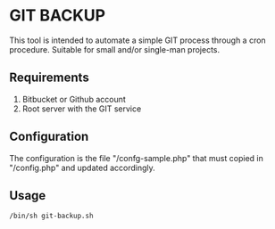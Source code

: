 GIT BACKUP
==============

This tool is intended to automate a simple GIT process through a cron procedure. Suitable for small and/or single-man projects.


Requirements
--------------------
1. Bitbucket or Github account
2. Root server with the GIT service


Configuration
--------------------
The configuration is the file "/confg-sample.php" that must copied in "/config.php" and updated accordingly.


Usage
--------------------
<code>/bin/sh git-backup.sh</code>